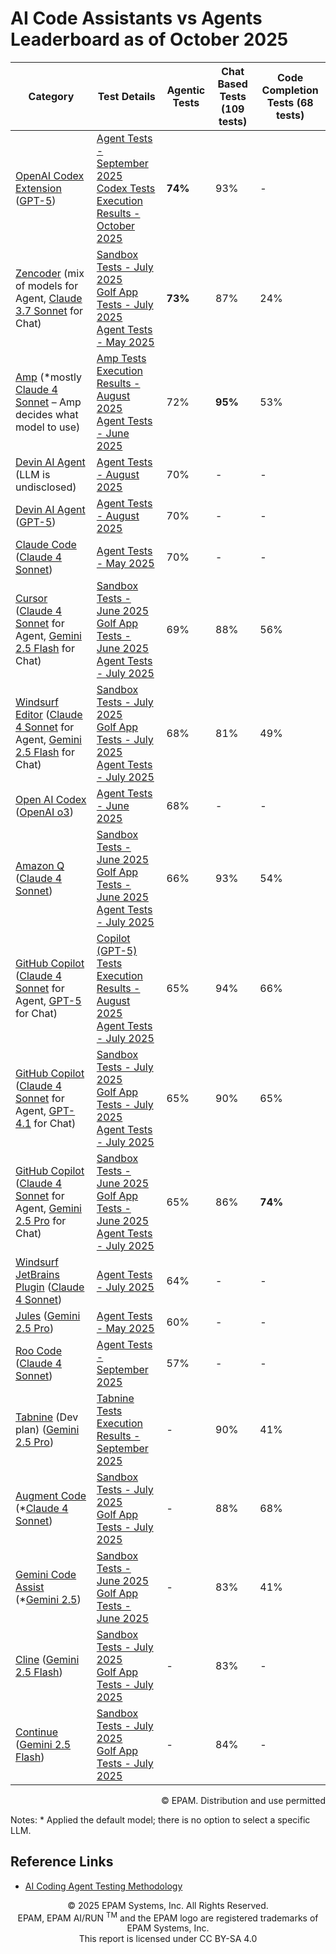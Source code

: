 # AI Code Assistants vs Agents Leaderboard as of October 2025

| Category                                                                                                                                                                                                                                                 | Test Details                                                                                                                                                                                                                                                                                                                    | Agentic Tests | Chat Based Tests (109 tests) | Code Completion Tests (68 tests) |
|----------------------------------------------------------------------------------------------------------------------------------------------------------------------------------------------------------------------------------------------------------|---------------------------------------------------------------------------------------------------------------------------------------------------------------------------------------------------------------------------------------------------------------------------------------------------------------------------------|---------------|------------------------------|----------------------------------|
| [OpenAI Codex Extension](https://developers.openai.com/codex/ide/) ([GPT-5](https://openai.com/index/introducing-gpt-5/))                                                                                                                                | [Agent Tests - September 2025](../agentic-tests/reports/codex/codex-extension-agentic-tests-september-2025.md) <br> [Codex Tests Execution Results - October 2025](reports/codex/2025/codex-tests-october-2025.md)                                                                                                              | **74%**       | 93%                          | -                                |
| [Zencoder](https://docs.zencoder.ai/get-started/introduction) (mix of models for Agent, [Claude 3.7 Sonnet](https://www.anthropic.com/claude/sonnet) for Chat)                                                                                           | [Sandbox Tests - July 2025](reports/zencoder/2025/zencoder-sonnet3.7-sandbox-tests-july-2025.md) <br> [Golf App Tests - July 2025](reports/zencoder/2025/zencoder-sonnet3.7-golf-app-tests-july-2025.md) <br> [Agent Tests - May 2025](../agentic-tests/reports/zencoder/zencoder-agentic-tests-may-2025.md)                    | **73%**       | 87%                          | 24%                              |
| [Amp](https://sourcegraph.com/amp) (*mostly [Claude 4 Sonnet](https://www.anthropic.com/claude/sonnet) – Amp decides what model to use)                                                                                                                  | [Amp Tests Execution Results - August 2025](reports/amp/2025/amp-tests-august-2025.md) <br> [Agent Tests - June 2025](../agentic-tests/reports/amp/amp-agentic-tests-june-2025.md)                                                                                                                                              | 72%           | **95%**                      | 53%                              |
| [Devin AI Agent](https://devin.ai/) (LLM is undisclosed)                                                                                                                                                                                                 | [Agent Tests - August 2025](../agentic-tests/reports/devin/devin-agentic-tests-august-2025.md)                                                                                                                                                                                                                                  | 70%           | -                            | -                                |
| [Devin AI Agent](https://devin.ai/) ([GPT-5](https://openai.com/index/introducing-gpt-5/))                                                                                                                                                               | [Agent Tests - August 2025](../agentic-tests/reports/devin/devin-agentic-tests-gpt5-august-2025.md)                                                                                                                                                                                                                             | 70%           | -                            | -                                |
| [Claude Code](https://docs.anthropic.com/en/docs/claude-code/overview) ([Claude 4 Sonnet](https://www.anthropic.com/claude/sonnet))                                                                                                                      | [Agent Tests - May 2025](../agentic-tests/reports/claude-code/claude-code-tests-may-2025.md)                                                                                                                                                                                                                                    | 70%           | -                            | -                                |
| [Cursor](https://www.cursor.com/) ([Claude 4 Sonnet](https://www.anthropic.com/claude/sonnet) for Agent, [Gemini 2.5 Flash](https://cloud.google.com/vertex-ai/generative-ai/docs/models/gemini/2-5-flash) for Chat)                                     | [Sandbox Tests - June 2025](reports/cursor/2025/cursor-gemini2.5Flash-sandbox-tests-june-2025.md) <br> [Golf App Tests - June 2025](reports/cursor/2025/cursor-gemini2.5Flash-golf-app-tests-june-2025.md) <br> [Agent Tests - July 2025](../agentic-tests/reports/cursor/cursor-agentic-tests-july-2025.md)                    | 69%           | 88%                          | 56%                              |
| [Windsurf Editor](https://docs.windsurf.com/windsurf/getting-started) ([Claude 4 Sonnet](https://www.anthropic.com/claude/sonnet) for Agent, [Gemini 2.5 Flash](https://cloud.google.com/vertex-ai/generative-ai/docs/models/gemini/2-5-flash) for Chat) | [Sandbox Tests - July 2025](reports/windsurf/2025/windsurf-gemini2.5Flash-sandbox-tests-july-2025.md) <br> [Golf App Tests - July 2025](reports/windsurf/2025/windsurf-gemini2.5Flash-golf-app-tests-july-2025.md) <br> [Agent Tests - July 2025](../agentic-tests/reports/windsurf/windsurf-editor-agentic-tests-july-2025.md) | 68%           | 81%                          | 49%                              |
| [Open AI Codex](https://openai.com/codex/) ([OpenAI o3](https://openai.com/index/introducing-o3-and-o4-mini/))                                                                                                                                           | [Agent Tests - June 2025](../agentic-tests/reports/codex/codex-agentic-tests-june-2025.md)                                                                                                                                                                                                                                      | 68%           | -                            | -                                |
| [Amazon Q](https://aws.amazon.com/q/) ([Claude 4 Sonnet](https://www.anthropic.com/claude/sonnet))                                                                                                                                                       | [Sandbox Tests - June 2025](reports/amazon-q/2025/amazon-q-sandbox-tests-june-2025.md) <br> [Golf App Tests - June 2025](reports/amazon-q/2025/amazon-q-sonnet4-golf-app-tests-june-2025.md) <br> [Agent Tests - July 2025](../agentic-tests/reports/amazon-q/amazon-q-agentic-tests-july-2025.md)                              | 66%           | 93%                          | 54%                              |
| [GitHub Copilot](https://github.com/features/copilot) ([Claude 4 Sonnet](https://www.anthropic.com/claude/sonnet) for Agent, [GPT-5](https://openai.com/index/introducing-gpt-5/) for Chat)                                                              | [Copilot (GPT-5) Tests Execution Results - August 2025](reports/copilot/2025/copilot-gpt5-tests-august-2025.md) <br> [Agent Tests - July 2025](../agentic-tests/reports/copilot/copilot-agentic-tests-july.md)                                                                                                                  | 65%           | 94%                          | 66%                              |
| [GitHub Copilot](https://github.com/features/copilot) ([Claude 4 Sonnet](https://www.anthropic.com/claude/sonnet) for Agent, [GPT-4.1](https://openai.com/index/gpt-4-1/) for Chat)                                                                      | [Sandbox Tests - July 2025](reports/copilot/2025/copilot-gpt4.1-sandbox-tests-july-2025.md) <br> [Golf App Tests - July 2025](reports/copilot/2025/copilot-gpt4.1-golf-app-july-2025.md) <br> [Agent Tests - July 2025](../agentic-tests/reports/copilot/copilot-agentic-tests-july.md)                                         | 65%           | 90%                          | 65%                              |
| [GitHub Copilot](https://github.com/features/copilot) ([Claude 4 Sonnet](https://www.anthropic.com/claude/sonnet) for Agent, [Gemini 2.5 Pro](https://cloud.google.com/vertex-ai/generative-ai/docs/models/gemini/2-5-pro) for Chat)                     | [Sandbox Tests - June 2025](reports/copilot/2025/copilot-gemini2.5Pro-sandbox-tests-june-2025.md) <br> [Golf App Tests - June 2025](reports/copilot/2025/copilot-gemini2.5Pro-golf-app-tests-june-2025.md) <br> [Agent Tests - July 2025](../agentic-tests/reports/copilot/copilot-agentic-tests-july.md)                       | 65%           | 86%                          | **74%**                          |
| [Windsurf JetBrains Plugin](https://plugins.jetbrains.com/plugin/20540-windsurf-plugin-formerly-codeium-for-python-js-java-go--) ([Claude 4 Sonnet](https://www.anthropic.com/claude/sonnet))                                                            | [Agent Tests - July 2025](../agentic-tests/reports/windsurf/windsurf-plugin-agentic-tests-july-2025.md)                                                                                                                                                                                                                         | 64%           | -                            | -                                |
| [Jules](https://jules.google/) ([Gemini 2.5 Pro](https://cloud.google.com/vertex-ai/generative-ai/docs/models/gemini/2-5-pro))                                                                                                                           | [Agent Tests - May 2025](../agentic-tests/reports/jules/jules-agentic-tests-may-2025.md)                                                                                                                                                                                                                                        | 60%           | -                            | -                                |
| [Roo Code](https://roocode.com/) ([Claude 4 Sonnet](https://www.anthropic.com/claude/sonnet))                                                                                                                                                            | [Agent Tests - September 2025](../agentic-tests/reports/roo-code/2025/roo-code-agentic-tests-september.md)                                                                                                                                                                                                                      | 57%           | -                            | -                                |
| [Tabnine](https://docs.tabnine.com/main) (Dev plan) ([Gemini 2.5 Pro](https://cloud.google.com/vertex-ai/generative-ai/docs/models/gemini/2-5-pro))                                                                                                      | [Tabnine Tests Execution Results - September 2025](../sandbox-test/reports/tabnine/tabnine-tests-september-2025.md)                                                                                                                                                                                                             | -             | 90%                          | 41%                              |
| [Augment Code](https://docs.augmentcode.com/introduction) (*[Claude 4 Sonnet](https://www.anthropic.com/claude/sonnet))                                                                                                                                  | [Sandbox Tests - July 2025](reports/augment-code/2025/augment-code-sandbox-tests-july-2025.md) <br> [Golf App Tests - July 2025](reports/augment-code/2025/augment-code-golf-app-tests-july-2025.md)                                                                                                                            | -             | 88%                          | 68%                              |
| [Gemini Code Assist](https://codeassist.google/) (*[Gemini 2.5](https://blog.google/technology/google-deepmind/gemini-model-thinking-updates-march-2025/))                                                                                               | [Sandbox Tests - June 2025](reports/gemini/2025/gemini-sandbox-tests-june-2025.md) <br> [Golf App Tests - June 2025](reports/gemini/2025/gemini-golf-app-tests-june-2025.md)                                                                                                                                                    | -             | 83%                          | 41%                              |
| [Cline](https://docs.cline.bot/getting-started/what-is-cline) ([Gemini 2.5 Flash](https://cloud.google.com/vertex-ai/generative-ai/docs/models/gemini/2-5-flash))                                                                                        | [Sandbox Tests - July 2025](reports/cline/2025/cline-gemini2.5Flash-sandbox-tests-july-2025.md) <br> [Golf App Tests - July 2025](reports/cline/2025/cline-gemini2.5Flash-golf-app-tests-july-2025.md)                                                                                                                          | -             | 83%                          | -                                |
| [Continue](https://docs.continue.dev/) ([Gemini 2.5 Flash](https://cloud.google.com/vertex-ai/generative-ai/docs/models/gemini/2-5-flash))                                                                                                               | [Sandbox Tests - July 2025](reports/continue/2025/continue-gemini2.5Flash-sandbox-tests-july-2025.md) <br> [Golf App Tests - July 2025](reports/continue/2025/continue-gemini2.5Flash-golf-app-tests-july-2025.md)                                                                                                              | -             | 84%                          | -                                |

<div style='text-align: right;'> © EPAM. Distribution and use permitted </div>

Notes: * Applied the default model; there is no option to select a specific LLM.

## Reference Links

- [AI Coding Agent Testing Methodology](coding-agent-testing-methodology.md)

<p style="text-align: center;">  © 2025 EPAM Systems, Inc. All Rights Reserved.<br/>    EPAM, EPAM AI/RUN <sup>TM</sup> and the EPAM logo are registered trademarks of EPAM Systems, Inc.<br>    This report is licensed under CC BY-SA 4.0<br/></p>

